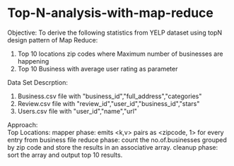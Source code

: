 # Top-N-analysis-with-map-reduce

Objective: To derive the following statistics from YELP dataset using topN design pattern of Map Reduce: 
  1. Top 10 locations zip codes where Maximum number of businesses are happening 
  2. Top 10 Business with average user rating as parameter 

Data Set Descrption: 
  1. Business.csv file with "business_id","full_address","categories"
  2. Review.csv file with "review_id","user_id","business_id","stars"
  3. Users.csv file with "user_id","name","url"
  
Approach:  
  Top Locations: 
      mapper phase: emits <k,v> pairs as <zipcode, 1> for every entry from business file
      reduce phase: count the no.of.businesses grouped by zip code and store the results in an associative array.
      cleanup phase: sort the array and output top 10 results. 
